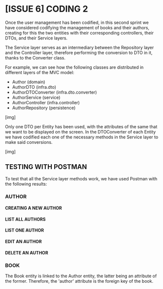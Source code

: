 # [ISSUE 6] CODING 2

Once the user management has been codified, in this second sprint we have considered codifying the management of books and their authors, creating for this the two entities with their corresponding controllers, their DTOs, and their Service layers.

The Service layer serves as an intermediary between the Repository layer and the Controller layer, therefore performing the conversion to DTO in it, thanks to the Converter class.

For example, we can see how the following classes are distributed in different layers of the MVC model:
- Author (domain)
- AuthorDTO (infra.dto)
- AuthorDTOConverter (infra.dto.converter)
- AuthorService (service)
- AuthorController (infra.controller)
- AuthorRepository (persistence)

[img]

Only one DTO per Entity has been used, with the attributes of the same that we want to be displayed on the screen. In the DTOConverter of each Entity we have codified each one of the necessary methods in the Service layer to make said conversions.

[img]

## TESTING WITH POSTMAN

To test that all the Service layer methods work, we have used Postman with the following results:

### AUTHOR

#### CREATING A NEW AUTHOR


#### LIST ALL AUTHORS 


#### LIST ONE AUTHOR


#### EDIT AN AUTHOR


#### DELETE AN AUTHOR



### BOOK

The Book entity is linked to the Author entity, the latter being an attribute of the former. Therefore, the 'author' attribute is the foreign key of the book.